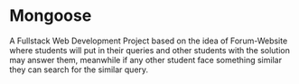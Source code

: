 # Mongoose
A Fullstack Web Development Project based on the idea of Forum-Website where students will put in their 
queries and other students with the solution may answer them, meanwhile if any other student face something similar they can search for the similar query.


